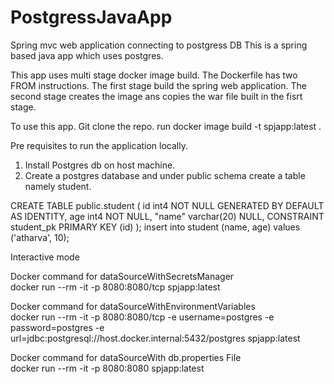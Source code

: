 # PostgressJavaApp
Spring mvc web application connecting to postgress DB
This is a spring based java app which uses postgres.

This app uses multi stage docker image build. The Dockerfile has two FROM instructions. The first stage build the spring web application.
The second stage creates the image ans copies the war file built in the fisrt stage.

To use this app. Git clone the repo.
run docker image build -t spjapp:latest .

Pre requisites to run the application locally. 
1. Install Postgres db on host machine.
2. Create a postgres database and under public schema create a table namely student.

CREATE TABLE public.student (
 	id int4 NOT NULL GENERATED BY DEFAULT AS IDENTITY,
 	age int4 NOT NULL,
 	"name" varchar(20) NULL,
 	CONSTRAINT student_pk PRIMARY KEY (id)
);
insert into student (name, age) values ('atharva', 10);

Interactive mode

Docker command for dataSourceWithSecretsManager <br/>
docker run --rm -it -p 8080:8080/tcp spjapp:latest

Docker command for dataSourceWithEnvironmentVariables <br/>
docker run --rm -it -p 8080:8080/tcp -e username=postgres -e password=postgres -e url=jdbc:postgresql://host.docker.internal:5432/postgres spjapp:latest

Docker command for dataSourceWith db.properties File <br/>
docker run --rm -it -p 8080:8080 spjapp:latest

